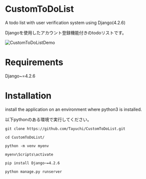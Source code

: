 # CustomToDoList
A todo list with user verification system using Django(4.2.6)

Djangoを使用したアカウント登録機能付きのtodoリストです。

![CustomToDoListDemo](https://github.com/Tayuchi/CustomToDoList/assets/107281831/75e4fa88-330f-42a8-b475-882fcf70850b)

# Requirements
Django~=4.2.6


# Installation
install the application on an environment where python3 is installed.

以下pythonのある環境で実行してください。
```
git clone https://github.com/Tayuchi/CustomToDoList.git
```
```
cd CustomToDoList/
```
```
python -m venv myenv
```
```
myenv\Scripts\activate
```
```
pip install Django~=4.2.6
```
```
python manage.py runserver
```
